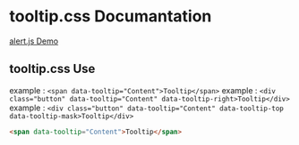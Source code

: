 # tooltip.css Documantation
[alert.js Demo](http://emretekin.com.tr/tooltip.css/)

## tooltip.css Use
example : `<span data-tooltip="Content">Tooltip</span>`
example : `<div class="button" data-tooltip="Content" data-tooltip-right>Tooltip</div>`
example : `<div class="button" data-tooltip="Content" data-tooltip-top data-tooltip-mask>Tooltip</div>`

```html
<span data-tooltip="Content">Tooltip</span>
```